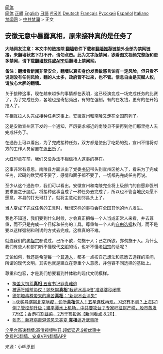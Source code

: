  <!-- 面包屑导航 --> <div class="breadcrumb"><!-- GTranslate: https://gtranslate.io/ -->  <div class="switcher notranslate">  <div class="selected">  <a href="#" onclick="return false;"> 简体</a>  </div>  <div class="option">  <a href="https://www.bannedbook.org" onclick="doGTranslate('zh-CN|zh-CN');jQuery('div.switcher div.selected a').html(jQuery(this).html());return false;" title="简体中文" class="nturl selected"> 简体</a>  <a href="https://www.bannedbook.org/zh-tw/" onclick="doGTranslate('zh-CN|zh-TW');jQuery('div.switcher div.selected a').html(jQuery(this).html());return false;" title="繁體中文" class="nturl"> 正體</a>  <a href="https://www.bannedbook.org/en/" onclick="doGTranslate('zh-CN|en');jQuery('div.switcher div.selected a').html(jQuery(this).html());return false;" title="English" class="nturl"> English</a>  <a href="https://www.bannedbook.org/ja/" onclick="doGTranslate('zh-CN|ja');jQuery('div.switcher div.selected a').html(jQuery(this).html());return false;" title="日本語" class="nturl"> 日語</a>  <a href="https://www.bannedbook.org/ko/" onclick="doGTranslate('zh-CN|ko');jQuery('div.switcher div.selected a').html(jQuery(this).html());return false;" title="한국어" class="nturl"> 한국어</a>  <a href="https://www.bannedbook.org/de/" onclick="doGTranslate('zh-CN|de');jQuery('div.switcher div.selected a').html(jQuery(this).html());return false;" title="Deutsch" class="nturl"> Deutsch</a>  <a href="https://www.bannedbook.org/fr/" onclick="doGTranslate('zh-CN|fr');jQuery('div.switcher div.selected a').html(jQuery(this).html());return false;" title="Français" class="nturl"> Français</a>  <a href="https://www.bannedbook.org/ru/" onclick="doGTranslate('zh-CN|ru');jQuery('div.switcher div.selected a').html(jQuery(this).html());return false;" title="Русский" class="nturl"> Русский</a>  <a href="https://www.bannedbook.org/es/" onclick="doGTranslate('zh-CN|es');jQuery('div.switcher div.selected a').html(jQuery(this).html());return false;" title="Español" class="nturl"> Español</a>  <a href="https://www.bannedbook.org/it/" onclick="doGTranslate('zh-CN|it');jQuery('div.switcher div.selected a').html(jQuery(this).html());return false;" title="Italiano" class="nturl"> Italiano</a>  </div>  </div>      <div class='breadcrumb-sub'><!-- Breadcrumb NavXT 6.3.0 --> <a href="https://www.bannedbook.org/" class="home">禁闻网</a> &gt; <a href="https://www.bannedbook.org/bnews/cbnews/" class="category">中共禁闻</a> &gt; 正文</div></div><h2>安徽无意中暴露真相，原来接种真的是任务了</h2> <p class="notice"><b>大陆网友注意：本文中的链接除 <a href="https://github.com/bannedbook/fanqiang" >翻墙</a>软件下载和<a href="https://github.com/killgcd/justmysocks/blob/master/README.md">翻墙推荐</a>链接外全部为禁网链接，未翻墙状态下打不开，请勿点击。此为文字版禁闻，欲看图文视频完整版和更多禁闻，请下载<a href="https://github.com/bannedbook/fanqiang">翻墙软件或APP</a>后翻墙上禁闻网。</p><p>备注：翻墙看新闻非常安全，翻墙以真实身份发表敏感言论有一定风险，但只看不说则没有任何风险，翻的人太多，政府管不过来，也不管。信息自由是天赋人权，请放心大胆的翻墙。</b></p>  <div class="entry"> <p id="conimg">关于接种这事，现在越来越多的事情都在表明，这已经演变成一场完成任务的比赛了，为了完成任务，各地也是奇招频出，有的在强制，有的在发钱，更有的在开始抢人了。</p> <p>在相互拉人头完成接种任务这事上，<a href="https://www.bannedbook.org/bnews/tag/%e5%ae%89%e5%be%bd/" class="st_tag internal_tag" rel="tag" title="标签 安徽 下的日志">安徽</a>宣州和南陵又走在全国前列了。</p> <p>这是安徽宣州区下发的一个通知，严厉要求邻近的南陵县不要再到他们那里抢人去完成任务了。</p>  <p>在通告上可以看出，为了完成接种任务，双方都是使出了吃奶的劲，宣州不惜将对方的工作人员留置在<a href="https://www.bannedbook.org/bnews/tag/%e6%b4%be%e5%87%ba%e6%89%80/" class="st_tag internal_tag" rel="tag" title="标签 派出所 下的日志">派出所</a>了。</p> <p>大红印章在前，我们又没办法不相信抢人这事的存在。</p> <p>这事非常有意思，南陵县方面派出了党委<a href="https://www.bannedbook.org/bnews/tag/%e4%b9%a6%e8%ae%b0/" class="st_tag internal_tag" rel="tag" title="标签 书记 下的日志">书记</a>带头到宣州区抢人了，看来为了完成任务，起码的默契都不要了，感情和面子都不要了，一切都先完成任务再说。</p>  <p>至少从这个通告中，我们可以看出，安徽宣州和南陵完全将上级部门的自愿非强制要求置之于脑后，将接种这事当成了一种任务去完成了，所以也不管当地民众愿不愿意，本县的打无可打了，就将主意动到邻县头上了。</p> <p>当人变成了完成任务的工具时，我想这样的事将会在全国其他的地方发生。</p> <p>我也不知道，我们要到什么时候，才会真正把每一个人当成正常人来看，并去尊重，而不只是完成一个目标和任务的工具。尊重每一个人的<span class='wp_keywordlink'><a href="https://www.bannedbook.org/forum2/topic1017.html" title="弗里德曼《自由选择》" target="_blank">自由选择</a></span>权利，而不是要以这样强制和利诱的方式去完成，这样真的不难。</p>  <p>就连我们的<a href="https://www.bannedbook.org/bnews/tag/%e8%80%81%e7%a5%96%e5%ae%97/" class="st_tag internal_tag" rel="tag" title="标签 老祖宗 下的日志">老祖宗</a>都说过，己所不欲，勿施于人；己之所欲，亦勿施于人。为什么我们有些人和部门听不懂现代<a href="https://www.bannedbook.org/bnews/tag/%E6%96%87%E6%98%8E/" class="st_tag internal_tag" rel="tag" title="标签 文明 下的日志">文明</a>的话，也听不懂老<a href="https://www.bannedbook.org/bnews/tag/%e7%a5%96%e5%ae%97/" class="st_tag internal_tag" rel="tag" title="标签 祖宗 下的日志">祖宗</a>的话呢？</p> <p>无论如何，我还是希望每一个<a href="https://www.bannedbook.org/bnews/tag/%E6%99%AE%E9%80%9A%E4%BA%BA/" class="st_tag internal_tag" rel="tag" title="标签 普通人 下的日志">普通人</a>，都多一点按自己想法和意愿去选择的空间，所谓的现代文明，其实也就是建立在尊重个人意愿，并包容不同选择的基础上。</p> <p>尊重和包容，才是我们想要看到并体验的现代文明模样。</p>  <ul class='op-related-articles' title='相关阅读'> <li><a href='https://www.bannedbook.org/bnews/lishi/20210822/1610892.html' target='_blank'>掩盖大饥荒<b>真相</b> 五省书记罪责难逃</a></li> <li><a href='https://www.bannedbook.org/bnews/cnnews/20210822/1610887.html' target='_blank'>被逼签婚前协议！她怒揭<b>真相</b>“我薪水高4倍”准婆婆秒闭嘴</a></li> <li><a href='https://www.bannedbook.org/bnews/cnnews/20210822/1610840.html' target='_blank'>德尔塔毒株带来的痛苦<b>真相</b>：“新冠不会消失”</a></li> <li><a href='https://www.bannedbook.org/bnews/bannedvideo/20210820/1609619.html' target='_blank'>💥获奖导演揭北京瞒疫，诊所<b>真相</b>惊人！五星连珠再现，习恐有不测？上海只1例？管控却升级；建平潭水上机场，中共要攻台？专家吁征财产税，股市蒸发7万亿；香港将割韭菜，2万干警投案【新闻看点‭ ‬8.20】</a></li> <li><a href='https://www.bannedbook.org/bnews/comments/20210819/1609207.html' target='_blank'>张杰：新冠病毒溯源风云突变 <b>真相</b>逼近武毒所</a></li> </ul> <p class="texttj"> <a href="https://github.com/bannedbook/fanqiang/wiki/V2ray%E6%9C%BA%E5%9C%BA" target="_blank">全平台高速翻墙:高清视频秒开,超低延迟,9折优惠中</a><br/> <a href="https://github.com/bannedbook/fanqiang/wiki/%E7%A6%81%E9%97%BB%E7%BD%91%E5%AE%89%E5%8D%93%E7%BF%BB%E5%A2%99%E6%96%B0%E9%97%BBAPP" target="_blank">免费PC翻墙、安卓VPN翻墙APP</a></p><p> 来源：小晖原创 </p><a name='sharetosocial'></a>  <div style="margin-bottom:5px;padding-bottom:5px;clear:both"> <div id="archive-pix-1" class="banner-ads"> <!-- AuctionX Display platform tag START --> <div id="26318x728x90x621x_ADSLOT2" clicktrack="%%CLICK_URL_ESC%%"></div> <!-- AuctionX Display platform tag END --> </div> <div id="archive-pix-2" class="banner-ads"> <!-- AuctionX Display platform tag START --> <div id="26315x300x250x621x_ADSLOT2" clicktrack="%%CLICK_URL_ESC%%"></div> <!-- AuctionX Display platform tag END --> </div> </div>  <div id="archive-pix-1" class="banner-ads"> <!-- AuctionX Display platform tag START --> <div id="26318x728x90x621x_ADSLOT3" clicktrack="%%CLICK_URL_ESC%%"></div> <!-- AuctionX Display platform tag END --> </div> </div><!--END ENTRY--> 